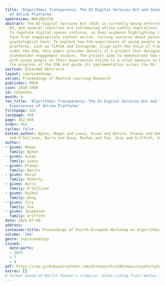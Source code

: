 ```yaml
---
title: 'Algorithmic Transparency: The EU Digital Services Act and Young People’s Experiences
  of Online Platforms'
openreview: NOkjQDiIVe
abstract: The EU Digital Services Act (DSA) is currently being enforced across the
  EU, and several countries are introducing online safety regulations. As efforts
  to regulate digital spaces continue, so does evidence highlighting risks young people
  face from inappropriate content online, raising concerns about potential long-term
  psychological harm. To explore how the experiences of young people on large online
  platforms, such as TikTok and Instagram, align with the focus of transparency obligations
  under the DSA, this paper provides details of a project that designed a series of
  stakeholder engagement studies. The project aims to demonstrate how engaging directly
  with young people on their experiences online is a vital measure to both inform
  the progress of the DSA and guide its implementation across the EU.
section: Extended Abstracts
layout: inproceedings
series: Proceedings of Machine Learning Research
publisher: PMLR
issn: 2640-3498
id: nyhan25a
month: 0
tex_title: 'Algorithmic Transparency: The EU Digital Services Act and Young People’s
  Experiences of Online Platforms'
firstpage: 452
lastpage: 456
page: 452-456
order: 452
cycles: false
bibtex_author: Nyhan, Megan and Leavy, Susan and Narula, Pranav and Doherty, Kevin
  and O'Sullivan, Barry and Dong, Ruihai and Fox, Izzy and Griffith, Josephine
author:
- given: Megan
  family: Nyhan
- given: Susan
  family: Leavy
- given: Pranav
  family: Narula
- given: Kevin
  family: Doherty
- given: Barry
  family: O’Sullivan
- given: Ruihai
  family: Dong
- given: Izzy
  family: Fox
- given: Josephine
  family: Griffith
date: 2025-07-09
address:
container-title: Proceedings of Fourth European Workshop on Algorithmic Fairness
volume: '294'
genre: inproceedings
issued:
  date-parts:
  - 2025
  - 7
  - 9
pdf: https://raw.githubusercontent.com/mlresearch/v294/main/assets/nyhan25a/nyhan25a.pdf
extras: []
# Format based on Martin Fenner's citeproc: https://blog.front-matter.io/posts/citeproc-yaml-for-bibliographies/
---
```

